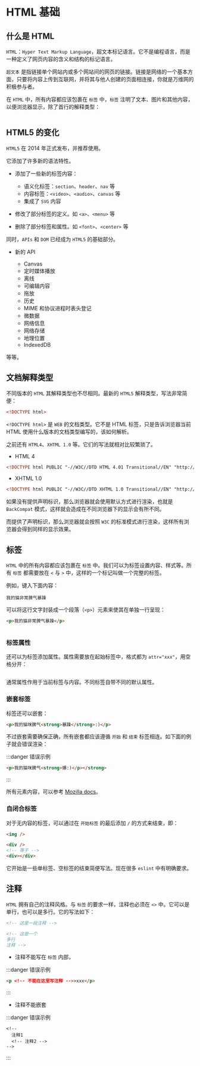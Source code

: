 # HTML 基础

## 什么是 HTML

`HTML`：`Hyper Text Markup Language`，超文本标记语言。它不是编程语言，而是一种定义了网页内容的含义和结构的标记语言。

`超文本` 是指链接单个网站内或多个网站间的网页的链接。链接是网络的一个基本方面，只要将内容上传到互联网，并将其与他人创建的页面相连接，你就是万维网的积极参与者。

在 `HTML` 中，所有内容都应该包裹在 `标签` 中，`标签` 注明了文本、图片和其他内容，以便浏览器显示，除了首行的解释类型：

<img :src="$withBase('/assets/roadmap/frontend/html-struct.png')" alt="">

## HTML5 的变化

`HTML5` 在 2014 年正式发布，并推荐使用。

它添加了许多新的语法特性。

- 添加了一些新的标签内容：

  - 语义化标签：`section`、`header`、`nav` 等
  - 内容标签：`<video>`、`<audio>`、`canvas` 等
  - 集成了 `SVG` 内容

- 修改了部分标签的定义。如 `<a>`、`<menu>` 等
- 删除了部分标签和属性。如 `<font>`、`<center>` 等

同时，`APIs` 和 `DOM` 已经成为 `HTML5` 的基础部分。

- 新的 API

  - Canvas
  - 定时媒体播放
  - 离线
  - 可编辑内容
  - 拖放
  - 历史
  - MIME 和协议进程时表头登记
  - 微数据
  - 网络信息
  - 网络存储
  - 地理位置
  - IndexedDB

等等。

## 文档解释类型

不同版本的 `HTML` 其解释类型也不尽相同。最新的 `HTML5` 解释类型，写法非常简便：

```html
<!DOCTYPE html>
```

`<!DOCTYPE html>` 是 `WEB` 的文档类型。它不是 HTML 标签，只是告诉浏览器当前 HTML 使用什么版本的文档类型编写的，该如何解析。

之前还有 `HTML4`、`XHTML 1.0` 等。它们的写法就相对比较繁琐了。

- HTML 4

```html
<!DOCTYPE html PUBLIC "-//W3C//DTD HTML 4.01 Transitional//EN" "http://www.w3.org/TR/html4/loose.dtd">
```

- XHTML 1.0

```html
<!DOCTYPE html PUBLIC "-//W3C//DTD XHTML 1.0 Transitional//EN" "http://www.w3.org/TR/xhtml1/DTD/xhtml1-transitional.dtd">
```

如果没有提供声明标识，那么浏览器就会使用默认方式进行渲染，也就是 `BackCompat` 模式，这样就会造成在不同浏览器下的显示会有所不同。

而提供了声明标识，那么浏览器就会按照 `W3C` 的标准模式进行渲染，这样所有浏览器会得到同样的显示效果。

## 标签

`HTML` 中的所有内容都应该包裹在 `标签` 中。我们可以为标签设置内容、样式等。所有 `标签` 都需要放在 `<` 与 `>` 中，这样的一个标记叫做一个完整的标签。

例如，键入下面内容：

```text
我的猫非常脾气暴躁
```

可以将这行文字封装成一个段落（`<p>`）元素来使其在单独一行呈现：

```html
<p>我的猫非常脾气暴躁</p>
```

<img :src="$withBase('/assets/roadmap/frontend/html-element.png')" alt="">

### 标签属性

还可以为标签添加属性。属性需要放在起始标签中，格式都为 `attr="xxx"`，用空格分开：

<img :src="$withBase('/assets/roadmap/frontend/html-element-attribute.png')" alt="">

通常属性作用于当前标签与内容。不同标签自带不同的默认属性。

### 嵌套标签

标签还可以嵌套：

```html
<p>我的猫咪脾气<strong>暴躁</strong>:)</p>
```

不过嵌套需要确保正确，所有嵌套都应该遵循 `开始` 和 `结束` 标签相连。如下面的例子就会错误渲染：

:::danger 错误示例

```html
<p>我的猫咪脾气<strong>爆:)</p></strong>
```

:::

所有元素内容，可以参考 [Mozilla docs](https://developer.mozilla.org/zh-CN/docs/Web/HTML/Element)。

### 自闭合标签

对于无内容的标签，可以通过在 `开始标签` 的最后添加 `/` 的方式来结束，即：

```html
<img />

<div />
<!-- 等于 -->
<div></div>
```

它开始是一些单标签、空标签的结束简便写法。现在很多 `eslint` 中有明确要求。

## 注释

`HTML` 拥有自己的注释风格。与 `标签` 的要求一样，注释也必须在 `<>` 中。它可以是单行，也可以是多行。它的写法如下：

```html
<!-- 这是一段注释 -->

<!-- 这是一个
多行
注释 -->
```

- 注释不能写在 `标签` 内部，

:::danger 错误示例

```html
<p <!-- 不能在这里写注释 -->>xxx</p>
```

:::

- 注释不能嵌套

:::danger 错误示例

```html{3}
<!--
  注释1
  <!-- 注释2 -->
-->
```

:::
